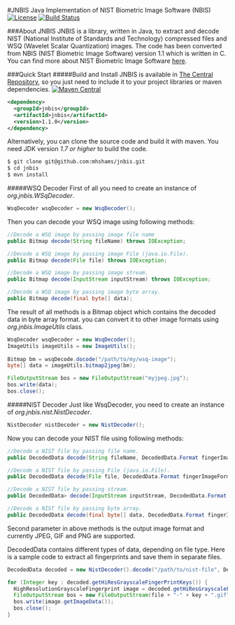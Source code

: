 #JNBIS
Java Implementation of NIST Biometric Image Software (NBIS) 
[![License](https://pypip.in/license/apache-libcloud/badge.png)]() [![Build Status](https://travis-ci.org/mhshams/jnbis.svg?branch=master)](https://travis-ci.org/mhshams/jnbis)

###About JNBIS
JNBIS is a library, written in Java, to extract and decode NIST (National Institute of Standards and Technology) compressed files and WSQ (Wavelet Scalar Quantization) images. 
The code has been converted from NBIS (NIST Biometric Image Software) version 1.1 which is written in C.
You can find more about NIST Biometric Image Software [here](http://www.nist.gov/itl/iad/ig/nbis.cfm).

###Quick Start
#####Build and Install
JNBIS is available in [The Central Repository](http://search.maven.org/#browse), so you just need to include it to your project libraries or maven dependencies.
[![Maven Central](https://maven-badges.herokuapp.com/maven-central/com.github.mhshams/jnbis/badge.svg)](https://maven-badges.herokuapp.com/maven-central/com.github.mhshams/jnbis)

```xml
<dependency>
  <groupId>jnbis</groupId>
  <artifactId>jnbis</artifactId>
  <version>1.1.0</version>
</dependency>
```

Alternatively, you can clone the source code and build it with maven. You need JDK version *1.7 or higher* to build the code. 
```bash
$ git clone git@github.com:mhshams/jnbis.git
$ cd jnbis
$ mvn install
```
#####WSQ Decoder 
First of all you need to create an instance of _org.jnbis.WSqDecoder_.
 ```Java
WsqDecoder wsqDecoder = new WsqDecoder();
 ```
Then you can decode your WSQ image using following methods:
 ```Java
//Decode a WSQ image by passing image file name
public Bitmap decode(String fileName) throws IOException;

//Decode a WSQ image by passing image File (java.io.File).
public Bitmap decode(File file) throws IOException;

//Decode a WSQ image by passing image stream.
public Bitmap decode(InputStream inputStream) throws IOException;

//Decode a WSQ image by passing image byte array.
public Bitmap decode(final byte[] data);
 ```
The result of all methods is a Bitmap object which contains the decoded data in byte array format. you can convert it to other image formats using _org.jnbis.ImageUtils_ class.
```Java
WsqDecoder wsqDecoder = new WsqDecoder();
ImageUtils imageUtils = new ImageUtils();   
 
Bitmap bm = wsqDecode.docode("/path/to/my/wsq-image");
byte[] data = imageUtils.bitmap2jpeg(bm);

FileOutputStream bos = new FileOutputStream("myjpeg.jpg");
bos.write(data);
bos.close();
```
#####NIST Decoder
 Just like WsqDecoder, you need to create an instance of _org.jnbis.nist.NistDecoder_.
 ```Java
NistDecoder nistDecoder = new NistDecoder();
 ```

Now you can decode your NIST file using following methods:

```Java
//Decode a NIST file by passing file name.
public DecodedData decode(String fileName, DecodedData.Format fingerImageFormat) throws IOException;

//Decode a NIST file by passing File (java.io.File).
public DecodedData decode(File file, DecodedData.Format fingerImageFormat) throws IOException;

//Decode a NIST file by passing stream.
public DecodedData> decode(InputStream inputStream, DecodedData.Format fingerImageFormat) throws IOException;

//Decode a NIST file by passing byte array.
public DecodedData decode(final byte[] data, DecodedData.Format fingerImageFormat);
```
Second parameter in above methods is the output image format and currently JPEG, GIF and PNG are supported.

DecodedData contains different types of data, depending on file type. 
Here is a sample code to extract all fingerprints and save them in separate files. 
```Java
DecodedData decoded = new NistDecoder().decode("/path/to/nist-file", DecodedData.Format.GIF);

for (Integer key : decoded.getHiResGrayscaleFingerPrintKeys()) {
  HighResolutionGrayscaleFingerprint image = decoded.getHiResGrayscaleFingerprint(key);
  FileOutputStream bos = new FileOutputStream(file + "-" + key + ".gif");
  bos.write(image.getImageData());
  bos.close();
}
```

